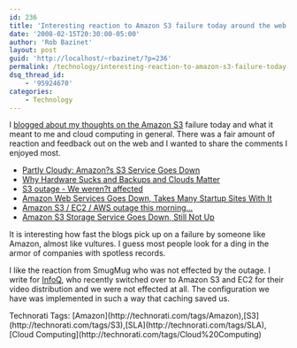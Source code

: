 ```yaml
---
id: 236
title: 'Interesting reaction to Amazon S3 failure today around the web'
date: '2008-02-15T20:30:00-05:00'
author: 'Rob Bazinet'
layout: post
guid: 'http://localhost/~rbazinet/?p=236'
permalink: /technology/interesting-reaction-to-amazon-s3-failure-today-around-the-web/
dsq_thread_id:
    - '95924670'
categories:
    - Technology
---
```


I [blogged about my thoughts on the Amazon S3](http://rbazinet.wordpress.com/2008/02/15/thoughts-on-amazon-s3-outage-and-cloud-computing/) failure today and what it meant to me and cloud computing in general. There was a fair amount of reaction and feedback out on the web and I wanted to share the comments I enjoyed most.

- [Partly Cloudy: Amazon?s S3 Service Goes Down](http://ckwebb.com/technology/partly-cloudy-amazons-s3-service-goes-down/)
- [Why Hardware Sucks and Backups and Clouds Matter](http://jeremy.zawodny.com/blog/archives/009979.html)
- [S3 outage - We weren?t affected](http://blogs.smugmug.com/don/2008/02/15/s3-outage-we-werent-affected/)
- [Amazon Web Services Goes Down, Takes Many Startup Sites With It](http://feeds.feedburner.com/~r/Techcrunch/~3/235648257/)
- [Amazon S3 / EC2 / AWS outage this morning...](http://feeds.feedburner.com/~r/oreilly/radar/atom/~3/235638622/amazon-ec2-s3-aws-outage-failure-happens.html)
- [Amazon S3 Storage Service Goes Down, Still Not Up ](http://gigaom.com/2008/02/15/amazon-s3-service-goes-down/)

It is interesting how fast the blogs pick up on a failure by someone like Amazon, almost like vultures. I guess most people look for a ding in the armor of companies with spotless records.

I like the reaction from SmugMug who was not effected by the outage. I write for [InfoQ](http://www.infoq.com/), who recently switched over to Amazon S3 and EC2 for their video distribution and we were not effected at all. The configuration we have was implemented in such a way that caching saved us.

<div class="wlWriterSmartContent" style="display:inline;margin:0;padding:0;">Technorati Tags: [Amazon](http://technorati.com/tags/Amazon),[S3](http://technorati.com/tags/S3),[SLA](http://technorati.com/tags/SLA),[Cloud Computing](http://technorati.com/tags/Cloud%20Computing)</div>
